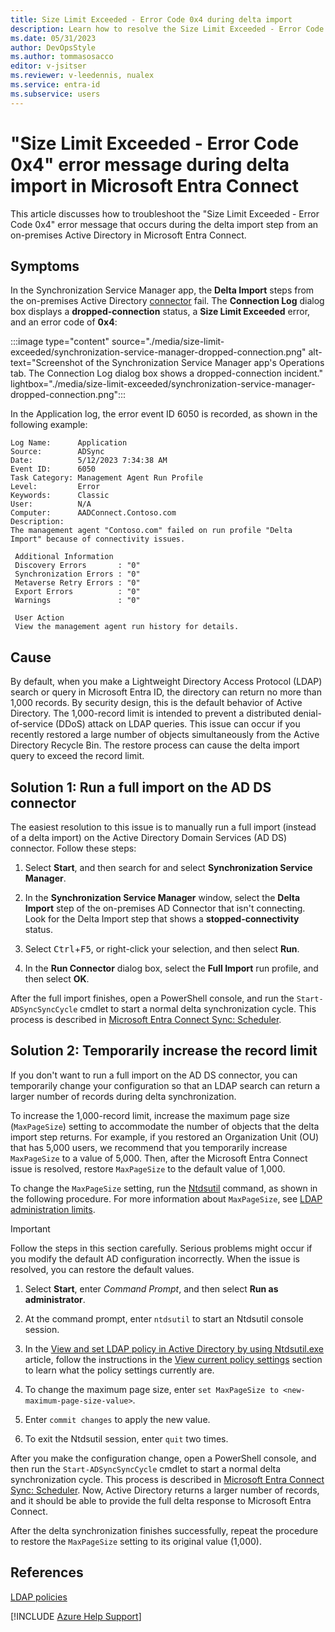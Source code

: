```yaml
---
title: Size Limit Exceeded - Error Code 0x4 during delta import
description: Learn how to resolve the Size Limit Exceeded - Error Code 0x4 error during the delta import step for an on-premises connector in Microsoft Entra Connect.
ms.date: 05/31/2023
author: DevOpsStyle
ms.author: tommasosacco
editor: v-jsitser
ms.reviewer: v-leedennis, nualex
ms.service: entra-id
ms.subservice: users
---
```

# "Size Limit Exceeded - Error Code 0x4" error message during delta import in Microsoft Entra Connect

This article discusses how to troubleshoot the "Size Limit Exceeded - Error Code 0x4" error message that occurs during the delta import step from an on-premises Active Directory in Microsoft Entra Connect.

## Symptoms

In the Synchronization Service Manager app, the **Delta Import** steps from the on-premises Active Directory [connector](/azure/active-directory/hybrid/connect/how-to-connect-sync-service-manager-ui-operations) fail. The **Connection Log** dialog box displays a **dropped-connection** status, a **Size Limit Exceeded** error, and an error code of **0x4**:

:::image type="content" source="./media/size-limit-exceeded/synchronization-service-manager-dropped-connection.png" alt-text="Screenshot of the Synchronization Service Manager app's Operations tab. The Connection Log dialog box shows a dropped-connection incident." lightbox="./media/size-limit-exceeded/synchronization-service-manager-dropped-connection.png":::

In the Application log, the error event ID 6050 is recorded, as shown in the following example:

```output
Log Name:      Application
Source:        ADSync
Date:          5/12/2023 7:34:38 AM
Event ID:      6050
Task Category: Management Agent Run Profile
Level:         Error
Keywords:      Classic
User:          N/A
Computer:      AADConnect.Contoso.com
Description:
The management agent "Contoso.com" failed on run profile "Delta Import" because of connectivity issues.
 
 Additional Information
 Discovery Errors       : "0"
 Synchronization Errors : "0"
 Metaverse Retry Errors : "0"
 Export Errors          : "0"
 Warnings               : "0"
 
 User Action
 View the management agent run history for details.
```


## Cause

By default, when you make a Lightweight Directory Access Protocol (LDAP) search or query in Microsoft Entra ID, the directory can return no more than 1,000 records. By security design, this is the default behavior of Active Directory. The 1,000-record limit is intended to prevent a distributed denial-of-service (DDoS) attack on LDAP queries. This issue can occur if you recently restored a large number of objects simultaneously from the Active Directory Recycle Bin. The restore process can cause the delta import query to exceed the record limit.

## Solution 1: Run a full import on the AD DS connector

The easiest resolution to this issue is to manually run a full import (instead of a delta import) on the Active Directory Domain Services (AD DS) connector. Follow these steps:

1. Select **Start**, and then search for and select **Synchronization Service Manager**.

2. In the **Synchronization Service Manager** window, select the **Delta Import** step of the on-premises AD Connector that isn't connecting. Look for the Delta Import step that shows a **stopped-connectivity** status.

3. Select <kbd>Ctrl</kbd>+<kbd>F5</kbd>, or right-click your selection, and then select **Run**.

4. In the **Run Connector** dialog box, select the **Full Import** run profile, and then select **OK**.

After the full import finishes, open a PowerShell console, and run the `Start-ADSyncSyncCycle` cmdlet to start a normal delta synchronization cycle. This process is described in [Microsoft Entra Connect Sync: Scheduler][Start-ADSyncSyncCycle].

## Solution 2: Temporarily increase the record limit

If you don't want to run a full import on the AD DS connector, you can temporarily change your configuration so that an LDAP search can return a larger number of records during delta synchronization.

To increase the 1,000-record limit, increase the maximum page size (`MaxPageSize`) setting to accommodate the number of objects that the delta import step returns. For example, if you restored an Organization Unit (OU) that has 5,000 users, we recommend that you temporarily increase `MaxPageSize` to a value of 5,000. Then, after the Microsoft Entra Connect issue is resolved, restore `MaxPageSize` to the default value of 1,000.

To change the `MaxPageSize` setting, run the [Ntdsutil](/previous-versions/windows/it-pro/windows-server-2012-r2-and-2012/cc753343(v=ws.11)) command, as shown in the following procedure. For more information about `MaxPageSize`, see [LDAP administration limits](../../../windows-server/identity/view-set-ldap-policy-using-ntdsutil.md#ldap-administration-limits).

> [!IMPORTANT]  
> Follow the steps in this section carefully. Serious problems might occur if you modify the default AD configuration incorrectly. When the issue is resolved, you can restore the default values.

1. Select **Start**, enter *Command Prompt*, and then select **Run as administrator**.

2. At the command prompt, enter `ntdsutil` to start an Ntdsutil console session.

3. In the [View and set LDAP policy in Active Directory by using Ntdsutil.exe](../../../windows-server/identity/view-set-ldap-policy-using-ntdsutil.md) article, follow the instructions in the [View current policy settings](../../../windows-server/identity/view-set-ldap-policy-using-ntdsutil.md#view-current-policy-settings) section to learn what the policy settings currently are.

4. To change the maximum page size, enter `set MaxPageSize to <new-maximum-page-size-value>`.

5. Enter `commit changes` to apply the new value.

6. To exit the Ntdsutil session, enter `quit` two times.

After you make the configuration change, open a PowerShell console, and then run the `Start-ADSyncSyncCycle` cmdlet to start a normal delta synchronization cycle. This process is described in [Microsoft Entra Connect Sync: Scheduler][Start-ADSyncSyncCycle]. Now, Active Directory returns a larger number of records, and it should be able to provide the full delta response to Microsoft Entra Connect.

After the delta synchronization finishes successfully, repeat the procedure to restore the `MaxPageSize` setting to its original value (1,000).

## References

[LDAP policies](/previous-versions/windows/it-pro/windows-server-2012-r2-and-2012/cc770976(v=ws.11))

[!INCLUDE [Azure Help Support](../../../includes/azure-help-support.md)]

[Start-ADSyncSyncCycle]: /azure/active-directory/hybrid/connect/how-to-connect-sync-feature-scheduler
